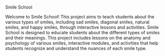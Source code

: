 Smile School

Welcome to Smile School! 
This project aims to teach students about the various types of smiles, including sad smiles, diagonal smiles, natural smiles, and happy smiles, through interactive lessons and activities.
Smile School is designed to educate students about the different types of smiles and their meanings. This project includes lessons on the anatomy and psychology of various smiles, interactive modules, and activities that help students recognize and understand the nuances of each smile type.
